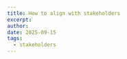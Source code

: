 ```yaml
---
title: How to align with stakeholders
excerpt:
author:
date: 2025-09-15
tags:
  - stakeholders
---
```


